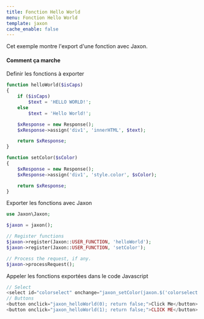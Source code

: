 ```yaml
---
title: Fonction Hello World
menu: Fonction Hello World
template: jaxon
cache_enable: false
---
```


Cet exemple montre l'export d'une fonction avec Jaxon.

#### Comment ça marche

Definir les fonctions à exporter

```php
function helloWorld($isCaps)
{
    if ($isCaps)
        $text = 'HELLO WORLD!';
    else
        $text = 'Hello World!';

    $xResponse = new Response();
    $xResponse->assign('div1', 'innerHTML', $text);

    return $xResponse;
}

function setColor($sColor)
{
    $xResponse = new Response();
    $xResponse->assign('div1', 'style.color', $sColor);

    return $xResponse;
}
```

Exporter les fonctions avec Jaxon

```php
use Jaxon\Jaxon;

$jaxon = jaxon();

// Register functions
$jaxon->register(Jaxon::USER_FUNCTION, 'helloWorld');
$jaxon->register(Jaxon::USER_FUNCTION, 'setColor');

// Process the request, if any.
$jaxon->processRequest();
```

Appeler les fonctions exportées dans le code Javascript

```php
// Select
<select id="colorselect" onchange="jaxon_setColor(jaxon.$('colorselect').value); return false;"></select>
// Buttons
<button onclick="jaxon_helloWorld(0); return false;">Click Me</button>
<button onclick="jaxon_helloWorld(1); return false;">CLICK ME</button>
```
